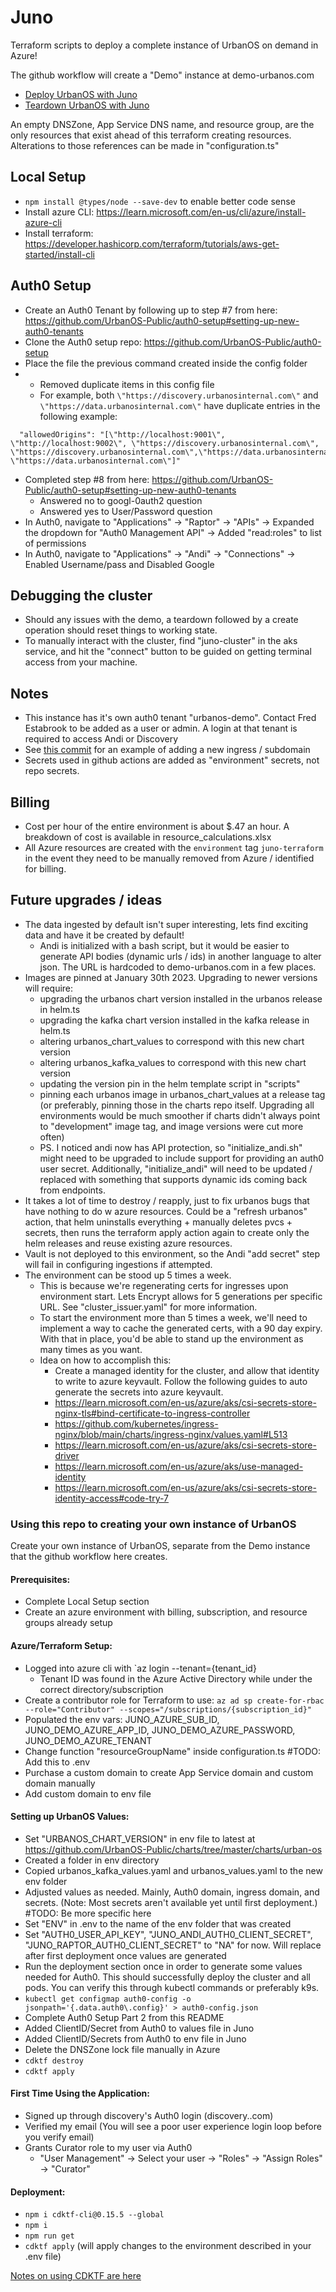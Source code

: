 # Juno

Terraform scripts to deploy a complete instance of UrbanOS on demand in Azure!

The github workflow will create a "Demo" instance at demo-urbanos.com

- [Deploy UrbanOS with Juno](https://github.com/UrbanOS-Public/juno/actions/workflows/deploy_urbanos.yml)
- [Teardown UrbanOS with Juno](https://github.com/UrbanOS-Public/juno/actions/workflows/teardown_urbanos.yml)

An empty DNSZone, App Service DNS name, and resource group, are the only
resources that exist ahead of this terraform creating resources. Alterations to
those references can be made in "configuration.ts"

## Local Setup
- `npm install @types/node --save-dev` to enable better code sense
- Install azure CLI: https://learn.microsoft.com/en-us/cli/azure/install-azure-cli
- Install terraform: https://developer.hashicorp.com/terraform/tutorials/aws-get-started/install-cli

## Auth0 Setup
- Create an Auth0 Tenant by following up to step #7 from here: https://github.com/UrbanOS-Public/auth0-setup#setting-up-new-auth0-tenants
- Clone the Auth0 setup repo: https://github.com/UrbanOS-Public/auth0-setup
- Place the file the previous command created inside the config folder
- - Removed duplicate items in this config file
  - For example, both `\"https://discovery.urbanosinternal.com\"` and ` \"https://data.urbanosinternal.com\"` have duplicate entries in the following example:
```
  "allowedOrigins": "[\"http://localhost:9001\", \"http://localhost:9002\", \"https://discovery.urbanosinternal.com\", \"https://discovery.urbanosinternal.com\",\"https://data.urbanosinternal.com\", \"https://data.urbanosinternal.com\"]"
```
- Completed step #8 from here: https://github.com/UrbanOS-Public/auth0-setup#setting-up-new-auth0-tenants
  - Answered no to googl-0auth2 question
  - Answered yes to User/Password question
- In Auth0, navigate to "Applications" -> "Raptor" -> "APIs" -> Expanded the dropdown for "Auth0 Management API" -> Added "read:roles" to list of permissions
- In Auth0, navigate to "Applications" -> "Andi" -> "Connections" -> Enabled Username/pass and Disabled Google

## Debugging the cluster

- Should any issues with the demo, a teardown followed by a create
  operation should reset things to working state.
- To manually interact with the cluster, find "juno-cluster" in the aks service,
  and hit the "connect" button to be guided on getting terminal access from your
  machine.

## Notes

- This instance has it's own auth0 tenant "urbanos-demo". Contact
  Fred Estabrook to be added as a user or admin. A login
  at that tenant is required to access Andi or Discovery
- See [this commit](https://github.com/UrbanOS-Public/juno/commit/14743c8b8ce1203420330a0e5c10578f7c3d7445)
  for an example of adding a new ingress / subdomain
- Secrets used in github actions are added as "environment" secrets, not repo
  secrets.

## Billing

- Cost per hour of the entire environment is about $.47 an hour. A breakdown
  of cost is available in resource_calculations.xlsx
- All Azure resources are created with the `environment` tag `juno-terraform`
  in the event they need to be manually removed from Azure / identified for
  billing.

## Future upgrades / ideas

- The data ingested by default isn't super interesting, lets find exciting
  data and have it be created by default!
  - Andi is initialized with a bash script, but it would be easier to
    generate API bodies (dynamic urls / ids) in another language to alter
    json. The URL is hardcoded to demo-urbanos.com in a few places.
- Images are pinned at January 30th 2023. Upgrading to newer versions will
  require:
  - upgrading the urbanos chart version installed in the urbanos release in helm.ts
  - upgrading the kafka chart version installed in the kafka release in helm.ts
  - altering urbanos_chart_values to correspond with this new chart version
  - altering urbanos_kafka_values to correspond with this new chart version
  - updating the version pin in the helm template script in "scripts"
  - pinning each urbanos image in urbanos_chart_values at a release tag
    (or preferably, pinning those in the charts repo itself. Upgrading all
    environments would be much smoother if charts didn't always point to
    "development" image tag, and image versions were cut more often)
  - PS. I noticed andi now has API protection, so "initialize_andi.sh" might
    need to be upgraded to include support for providing an auth0 user secret.
    Additionally, "initialize_andi" will need to be updated / replaced with
    something that supports dynamic ids coming back from endpoints.
- It takes a lot of time to destroy / reapply, just to fix urbanos bugs that
  have nothing to do w azure resources. Could be a "refresh urbanos" action,
  that helm uninstalls everything + manually deletes pvcs + secrets, then runs
  the terraform apply action again to create only the helm releases and reuse
  existing azure resources.
- Vault is not deployed to this environment, so the Andi "add secret" step
  will fail in configuring ingestions if attempted.
- The environment can be stood up 5 times a week.
  - This is because we're regenerating certs for ingresses upon environment
    start. Lets Encrypt allows for 5 generations per specific URL. See
    "cluster_issuer.yaml" for more information.
  - To start the environment more than 5 times a week, we'll need to implement
    a way to cache the generated certs, with a 90 day expiry. With that in place,
    you'd be able to stand up the environment as many times as you want.
  - Idea on how to accomplish this:
    - Create a managed identity for the cluster, and allow that identity to write
      to azure keyvault. Follow the following guides to auto generate the secrets
      into azure keyvault.
    - https://learn.microsoft.com/en-us/azure/aks/csi-secrets-store-nginx-tls#bind-certificate-to-ingress-controller
    - https://github.com/kubernetes/ingress-nginx/blob/main/charts/ingress-nginx/values.yaml#L513
    - https://learn.microsoft.com/en-us/azure/aks/csi-secrets-store-driver
    - https://learn.microsoft.com/en-us/azure/aks/use-managed-identity
    - https://learn.microsoft.com/en-us/azure/aks/csi-secrets-store-identity-access#code-try-7

### Using this repo to creating your own instance of UrbanOS

Create your own instance of UrbanOS, separate from the Demo instance that
the github workflow here creates.

#### Prerequisites:
- Complete Local Setup section
- Create an azure environment with billing, subscription, and resource groups already setup

#### Azure/Terraform Setup:
- Logged into azure cli with `az login --tenant={tenant_id}
  - Tenant ID was found in the Azure Active Directory while under the correct directory/subscription
- Create a contributor role for Terraform to use: `az ad sp create-for-rbac --role="Contributor" --scopes="/subscriptions/{subscription_id}"`
- Populated the env vars: JUNO_AZURE_SUB_ID, JUNO_DEMO_AZURE_APP_ID, JUNO_DEMO_AZURE_PASSWORD, JUNO_DEMO_AZURE_TENANT
- Change function "resourceGroupName" inside configuration.ts #TODO: Add this to .env
- Purchase a custom domain to create App Service domain and custom domain manually
- Add custom domain to env file

#### Setting up UrbanOS Values:
- Set "URBANOS_CHART_VERSION" in env file to latest at https://github.com/UrbanOS-Public/charts/tree/master/charts/urban-os
- Created a folder in env directory
- Copied urbanos_kafka_values.yaml and urbanos_values.yaml to the new env folder
- Adjusted values as needed. Mainly, Auth0 domain, ingress domain, and secrets. (Note: Most secrets aren't available yet until first deployment.) #TODO: Be more specific here
- Set "ENV" in .env to the name of the env folder that was created
- Set "AUTH0_USER_API_KEY", "JUNO_ANDI_AUTH0_CLIENT_SECRET", "JUNO_RAPTOR_AUTH0_CLIENT_SECRET" to "NA" for now. Will replace after first deployment once values are generated
- Run the deployment section once in order to generate some values needed for Auth0. This should successfully deploy the cluster and all pods. You can verify this through kubectl commands or preferably k9s.
- `kubectl get configmap auth0-config -o jsonpath='{.data.auth0\.config}' > auth0-config.json`
- Complete Auth0 Setup Part 2 from this README
- Added ClientID/Secret from Auth0 to values file in Juno
- Added ClientID/Secrets from Auth0 to env file in Juno
- Delete the DNSZone lock file manually in Azure
- `cdktf destroy`
- `cdktf apply`

#### First Time Using the Application:
- Signed up through discovery's Auth0 login (discovery.<dnsdomain>.com)
- Verified my email (You will see a poor user experience login loop before you verify email)
- Grants Curator role to my user via Auth0
    - "User Management" -> Select your user -> "Roles" -> "Assign Roles" -> "Curator"


#### Deployment:
- `npm i cdktf-cli@0.15.5 --global`
- `npm i`
- `npm run get`
- `cdktf apply` (will apply changes to the environment described in your .env file)


[Notes on using CDKTF are here](/notes/cdktf.md)

